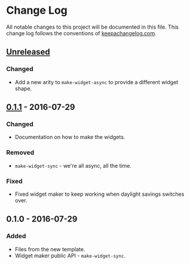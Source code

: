 # Change Log
All notable changes to this project will be documented in this file. This change log follows the conventions of [keepachangelog.com](http://keepachangelog.com/).

## [Unreleased]
### Changed
- Add a new arity to `make-widget-async` to provide a different widget shape.

## [0.1.1] - 2016-07-29
### Changed
- Documentation on how to make the widgets.

### Removed
- `make-widget-sync` - we're all async, all the time.

### Fixed
- Fixed widget maker to keep working when daylight savings switches over.

## 0.1.0 - 2016-07-29
### Added
- Files from the new template.
- Widget maker public API - `make-widget-sync`.

[Unreleased]: https://github.com/your-name/smbot/compare/0.1.1...HEAD
[0.1.1]: https://github.com/your-name/smbot/compare/0.1.0...0.1.1
